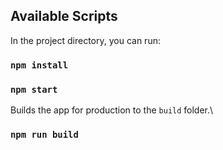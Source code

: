 
## Available Scripts

In the project directory, you can run:
### `npm install`
### `npm start`



Builds the app for production to the `build` folder.\
### `npm run build`